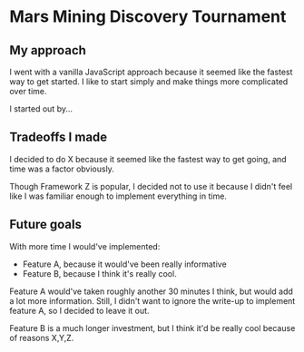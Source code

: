# Mars Mining Discovery Tournament


## My approach

I went with a vanilla JavaScript approach because it seemed like the fastest way to get started. I like to start simply
and make things more complicated over time.

I started out by...

## Tradeoffs I made

I decided to do X because it seemed like the fastest way to get going, and time was a factor obviously.

Though Framework Z is popular, I decided not to use it because I didn't feel like I was familiar enough to implement
everything in time.

## Future goals

With more time I would've implemented:
   * Feature A, because it would've been really informative
   * Feature B, because I think it's really cool.

Feature A would've taken roughly another 30 minutes I think, but would add a lot more information. Still, I didn't want to ignore the write-up to implement feature A,
so I decided to leave it out.

Feature B is a much longer investment, but I think it'd be really cool because of reasons X,Y,Z.